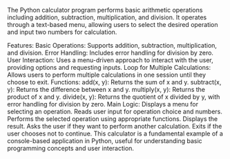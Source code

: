 The Python calculator program performs basic arithmetic operations including addition, subtraction, multiplication, and division. It operates through a text-based menu, allowing users to select the desired operation and input two numbers for calculation.

Features:
Basic Operations: Supports addition, subtraction, multiplication, and division.
Error Handling: Includes error handling for division by zero.
User Interaction: Uses a menu-driven approach to interact with the user, providing options and requesting inputs.
Loop for Multiple Calculations: Allows users to perform multiple calculations in one session until they choose to exit.
Functions:
add(x, y): Returns the sum of x and y.
subtract(x, y): Returns the difference between x and y.
multiply(x, y): Returns the product of x and y.
divide(x, y): Returns the quotient of x divided by y, with error handling for division by zero.
Main Logic:
Displays a menu for selecting an operation.
Reads user input for operation choice and numbers.
Performs the selected operation using appropriate functions.
Displays the result.
Asks the user if they want to perform another calculation.
Exits if the user chooses not to continue.
This calculator is a fundamental example of a console-based application in Python, useful for understanding basic programming concepts and user interaction.
